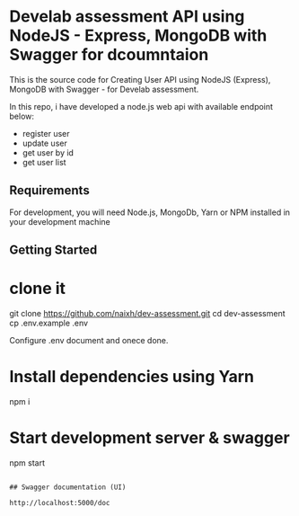 # Develab assessment API using NodeJS - Express, MongoDB with Swagger for dcoumntaion

This is the source code for Creating User API using NodeJS (Express), MongoDB with Swagger - for Develab assessment. 

In this repo, i have developed a node.js web api with available endpoint below:
* register user 
* update user
* get user by id
* get user list


## Requirements

For development, you will need Node.js, MongoDb, Yarn or NPM installed in your development machine

## Getting Started


# clone it
git clone https://github.com/naixh/dev-assessment.git
cd dev-assessment
cp .env.example .env

Configure .env document and onece done.

# Install dependencies using Yarn
npm i

# Start development server & swagger
npm start

```

## Swagger documentation (UI)

http://localhost:5000/doc
